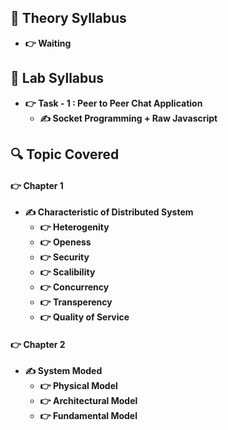 
## 🍂 Theory Syllabus

- **👉 Waiting**

## 🎅 Lab Syllabus

- **👉 Task - 1 : Peer to Peer Chat Application**
    - **✍️ Socket Programming + Raw Javascript**



## 🔍 Topic Covered

#### 👉 Chapter 1
- **✍️ Characteristic of Distributed System**
    - **👉 Heterogenity**
    - **👉 Openess**
    - **👉 Security**
    - **👉 Scalibility**
    - **👉 Concurrency**
    - **👉 Transperency**
    - **👉 Quality of Service**

#### 👉 Chapter 2
- **✍️ System Moded**
    - **👉 Physical Model**
    - **👉 Architectural Model**
    - **👉 Fundamental Model**